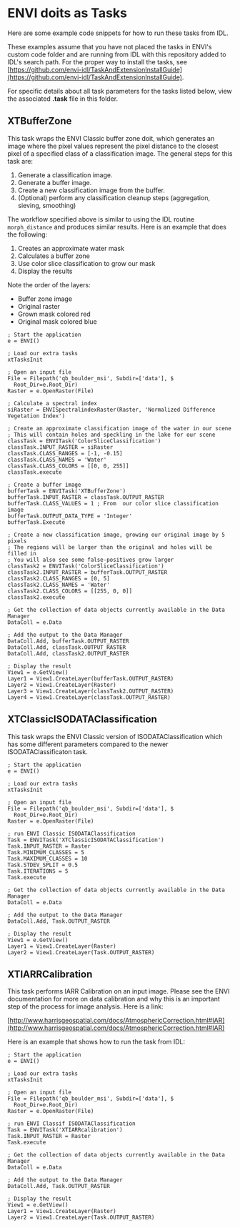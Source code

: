# ENVI doits as Tasks

Here are some example code snippets for how to run these tasks from IDL. 

These examples assume that you have not placed the tasks in ENVI's custom code folder and are running from IDL with this repository added to IDL's search path. For the proper way to install the tasks, see [https://github.com/envi-idl/TaskAndExtensionInstallGuide](https://github.com/envi-idl/TaskAndExtensionInstallGuide).

For specific details about all task parameters for the tasks listed below, view the associated **.task** file in this folder.


## XTBufferZone

This task wraps the ENVI Classic buffer zone doit, which generates an image where the pixel values represent the pixel distance to the closest pixel of a specified class of a classification image. The general steps for this task are:

1. Generate a classification image.
2. Generate a buffer image.
3. Create a new classification image from the buffer.
4. (Optional) perform any classification cleanup steps (aggregation, sieving, smoothing)

The workflow specified above is similar to using the IDL routine `morph_distance` and produces similar results. Here is an example that does the following:

1. Creates an approximate water mask
2. Calculates a buffer zone
3. Use color slice classification to grow our mask
4. Display the results

Note the order of the layers:

- Buffer zone image
- Original raster
- Grown mask colored red
- Original mask colored blue

```idl
; Start the application
e = ENVI()

; Load our extra tasks
xtTasksInit

; Open an input file
File = Filepath('qb_boulder_msi', Subdir=['data'], $
  Root_Dir=e.Root_Dir)
Raster = e.OpenRaster(File)

; Calculate a spectral index
siRaster = ENVISpectralindexRaster(Raster, 'Normalized Difference Vegetation Index')

; Create an approximate classification image of the water in our scene
; This will contain holes and speckling in the lake for our scene
classTask = ENVITask('ColorSliceClassification')
classTask.INPUT_RASTER = siRaster
classTask.CLASS_RANGES = [-1, -0.15]
classTask.CLASS_NAMES = 'Water'
classTask.CLASS_COLORS = [[0, 0, 255]]
classTask.execute

; Create a buffer image
bufferTask = ENVITask('XTBufferZone')
bufferTask.INPUT_RASTER = classTask.OUTPUT_RASTER
bufferTask.CLASS_VALUES = 1 ; From  our color slice classification image
bufferTask.OUTPUT_DATA_TYPE = 'Integer'
bufferTask.Execute

; Create a new classification image, growing our original image by 5 pixels
; The regions will be larger than the original and holes will be filled in 
; You will also see some false-positives grow larger
classTask2 = ENVITask('ColorSliceClassification')
classTask2.INPUT_RASTER = bufferTask.OUTPUT_RASTER
classTask2.CLASS_RANGES = [0, 5]
classTask2.CLASS_NAMES = 'Water'
classTask2.CLASS_COLORS = [[255, 0, 0]]
classTask2.execute

; Get the collection of data objects currently available in the Data Manager
DataColl = e.Data

; Add the output to the Data Manager
DataColl.Add, bufferTask.OUTPUT_RASTER
DataColl.Add, classTask.OUTPUT_RASTER
DataColl.Add, classTask2.OUTPUT_RASTER

; Display the result
View1 = e.GetView()
Layer1 = View1.CreateLayer(bufferTask.OUTPUT_RASTER)
Layer2 = View1.CreateLayer(Raster)
Layer3 = View1.CreateLayer(classTask2.OUTPUT_RASTER)
Layer4 = View1.CreateLayer(classTask.OUTPUT_RASTER)
```

## XTClassicISODATAClassification

This task wraps the ENVI Classic version of ISODATAClassification which has some different parameters compared to the newer ISODATAClassificaton task.

```idl
; Start the application
e = ENVI()

; Load our extra tasks
xtTasksInit

; Open an input file
File = Filepath('qb_boulder_msi', Subdir=['data'], $
  Root_Dir=e.Root_Dir)
Raster = e.OpenRaster(File)

; run ENVI Classic ISODATAClassification
Task = ENVITask('XTClassicISODATAClassification')
Task.INPUT_RASTER = Raster
Task.MINIMUM_CLASSES = 5
Task.MAXIMUM_CLASSES = 10
Task.STDEV_SPLIT = 0.5
Task.ITERATIONS = 5
Task.execute

; Get the collection of data objects currently available in the Data Manager
DataColl = e.Data

; Add the output to the Data Manager
DataColl.Add, Task.OUTPUT_RASTER

; Display the result
View1 = e.GetView()
Layer1 = View1.CreateLayer(Raster)
Layer2 = View1.CreateLayer(Task.OUTPUT_RASTER)
```


## XTIARRCalibration

This task performs IARR Calibration on an input image. Please see the ENVI documentation for more on data calibration and why this is an important step of the process for image analysis. Here is a link:

[http://www.harrisgeospatial.com/docs/AtmosphericCorrection.html#IAR](http://www.harrisgeospatial.com/docs/AtmosphericCorrection.html#IAR)

Here is an example that shows how to run the task from IDL:

```idl
; Start the application
e = ENVI()

; Load our extra tasks
xtTasksInit

; Open an input file
File = Filepath('qb_boulder_msi', Subdir=['data'], $
  Root_Dir=e.Root_Dir)
Raster = e.OpenRaster(File)

; run ENVI Classif ISODATAClassification
Task = ENVITask('XTIARRcalibration')
Task.INPUT_RASTER = Raster
Task.execute

; Get the collection of data objects currently available in the Data Manager
DataColl = e.Data

; Add the output to the Data Manager
DataColl.Add, Task.OUTPUT_RASTER

; Display the result
View1 = e.GetView()
Layer1 = View1.CreateLayer(Raster)
Layer2 = View1.CreateLayer(Task.OUTPUT_RASTER)
```